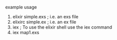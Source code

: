 example usage
1. elixir  simple.exs   ; i.e. an exs file
2. elixirc simple.ex    ; i.e. an ex  file
3. iex                  ; To use the elixir shell use the iex command
4. iex map1.exs

